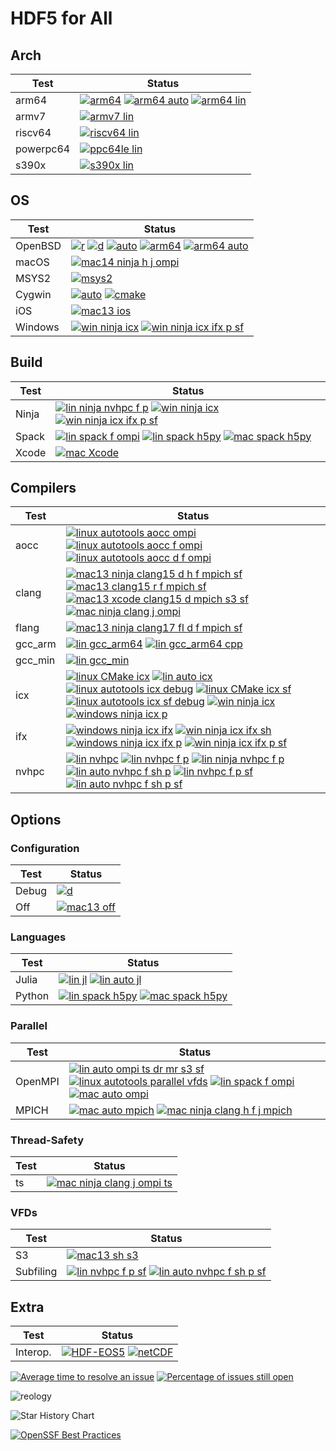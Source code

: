 # HDF5 for All

## Arch

| Test | Status |
| -----| ------ |
| arm64 | [![arm64](https://github.com/hyoklee/hdf5/actions/workflows/arm64.yml/badge.svg)](https://github.com/hyoklee/hdf5/actions/workflows/arm64.yml) [![arm64 auto](https://github.com/hyoklee/hdf5/actions/workflows/arm64-auto.yml/badge.svg)](https://github.com/hyoklee/hdf5/actions/workflows/arm64-auto.yml) [![arm64 lin](https://github.com/hyoklee/hdf5/actions/workflows/arm64-lin.yml/badge.svg)](https://github.com/hyoklee/hdf5/actions/workflows/arm64-lin.yml)|
| armv7 | [![armv7 lin](https://github.com/hyoklee/hdf5/actions/workflows/armv7-lin.yml/badge.svg)](https://github.com/hyoklee/hdf5/actions/workflows/armv7-lin.yml) |
| riscv64 | [![riscv64 lin](https://github.com/hyoklee/hdf5/actions/workflows/riscv64-lin.yml/badge.svg)](https://github.com/hyoklee/hdf5/actions/workflows/riscv64-lin.yml) |
| powerpc64 | [![ppc64le lin](https://github.com/hyoklee/hdf5/actions/workflows/ppc64le-lin.yml/badge.svg)](https://github.com/hyoklee/hdf5/actions/workflows/ppc64le-lin.yml) |
| s390x | [![s390x lin](https://github.com/hyoklee/hdf5/actions/workflows/s390x-lin.yml/badge.svg)](https://github.com/hyoklee/hdf5/actions/workflows/s390x-lin.yml) |


## OS

| Test    | Status |
| --------| ------ |
| OpenBSD |  [![r](https://github.com/hyoklee/hdf5/actions/workflows/r.yml/badge.svg)](https://github.com/hyoklee/hdf5/actions/workflows/r.yml) [![d](https://github.com/hyoklee/hdf5/actions/workflows/d.yml/badge.svg)](https://github.com/hyoklee/hdf5/actions/workflows/d.yml) [![auto](https://github.com/hyoklee/hdf5/actions/workflows/auto.yml/badge.svg)](https://github.com/hyoklee/hdf5/actions/workflows/auto.yml) [![arm64](https://github.com/hyoklee/hdf5/actions/workflows/arm64.yml/badge.svg)](https://github.com/hyoklee/hdf5/actions/workflows/arm64.yml) [![arm64 auto](https://github.com/hyoklee/hdf5/actions/workflows/arm64-auto.yml/badge.svg)](https://github.com/hyoklee/hdf5/actions/workflows/arm64-auto.yml) |
| macOS | [![mac14 ninja h j ompi](https://github.com/hyoklee/hdf5/actions/workflows/mac14-ninja-h-j-ompi-cd.yml/badge.svg)](https://github.com/hyoklee/hdf5/actions/workflows/mac14-ninja-h-j-ompi-cd.yml) |
| MSYS2 | [![msys2](https://github.com/hyoklee/hdf5/actions/workflows/msys2.yml/badge.svg)](https://github.com/hyoklee/hdf5/actions/workflows/msys2.yml) |
| Cygwin |  [![auto](https://github.com/hyoklee/hdf5/actions/workflows/cyg-auto.yml/badge.svg)](https://github.com/hyoklee/hdf5/actions/workflows/cyg-auto.yml) [![cmake](https://github.com/hyoklee/hdf5/actions/workflows/cyg.yml/badge.svg)](https://github.com/hyoklee/hdf5/actions/workflows/cyg.yml) |
| iOS |  [![mac13 ios](https://github.com/hyoklee/hdf5/actions/workflows/ios.yml/badge.svg)](https://github.com/hyoklee/hdf5/actions/workflows/ios.yml) |
| Windows | [![win ninja icx](https://github.com/hyoklee/hdf5/actions/workflows/win-ninja-icx.yml/badge.svg)](https://github.com/hyoklee/hdf5/actions/workflows/win-ninja-icx.yml)  [![win ninja icx ifx p sf](https://github.com/hyoklee/hdf5/actions/workflows/win-ninja-icx-f-p-sf.yml/badge.svg)](https://github.com/hyoklee/hdf5/actions/workflows/win-ninja-icx-f-p-sf.yml) |

## Build

| Test  | Status |
| ------| ------ |
| Ninja | [![lin ninja nvhpc f p](https://github.com/hyoklee/hdf5/actions/workflows/lin-ninja-nvhpc-f-p.yml/badge.svg)](https://github.com/hyoklee/hdf5/actions/workflows/lin-ninja-nvhpc-f-p.yml) [![win ninja icx](https://github.com/hyoklee/hdf5/actions/workflows/win-ninja-icx.yml/badge.svg)](https://github.com/hyoklee/hdf5/actions/workflows/win-ninja-icx.yml) [![win ninja icx ifx p sf](https://github.com/hyoklee/hdf5/actions/workflows/win-ninja-icx-f-p-sf.yml/badge.svg)](https://github.com/hyoklee/hdf5/actions/workflows/win-ninja-icx-f-p-sf.yml) |
| Spack | [![lin spack f ompi](https://github.com/hyoklee/hdf5/actions/workflows/lin-spack-f-ompi.yml/badge.svg)](https://github.com/hyoklee/hdf5/actions/workflows/lin-spack-f-ompi.yml) [![lin spack h5py](https://github.com/hyoklee/hdf5/actions/workflows/lin-spack-h5py.yml/badge.svg)](https://github.com/hyoklee/hdf5/actions/workflows/lin-spack-h5py.yml) [![mac spack h5py](https://github.com/hyoklee/hdf5/actions/workflows/mac-spack-h5py.yml/badge.svg)](https://github.com/hyoklee/hdf5/actions/workflows/mac-spack-h5py.yml) |
| Xcode |  [![mac Xcode](https://github.com/hyoklee/hdf5/actions/workflows/mac-xcode.yml/badge.svg)](https://github.com/hyoklee/hdf5/actions/workflows/mac-xcode.yml) |

## Compilers

| Test | Status |
| -----| ------ |
| aocc | [![linux autotools aocc ompi](https://github.com/hyoklee/hdf5/actions/workflows/lin-auto-aocc-ompi.yml/badge.svg)](https://github.com/hyoklee/hdf5/actions/workflows/lin-auto-aocc-ompi.yml) [![linux autotools aocc f ompi](https://github.com/hyoklee/hdf5/actions/workflows/linux-auto-aocc-f-ompi.yml/badge.svg)](https://github.com/hyoklee/hdf5/actions/workflows/linux-auto-aocc-f-ompi.yml) [![linux autotools aocc d f ompi](https://github.com/hyoklee/hdf5/actions/workflows/linux-auto-aocc-d-f-ompi.yml/badge.svg)](https://github.com/hyoklee/hdf5/actions/workflows/linux-auto-aocc-d-f-ompi.yml)|
| clang |  [![mac13 ninja clang15 d h f mpich sf](https://github.com/hyoklee/hdf5/actions/workflows/mac13-ninja-clang15-d-h-f-mpich-sf.yml/badge.svg)](https://github.com/hyoklee/hdf5/actions/workflows/mac13-ninja-clang15-d-h-f-mpich-sf.yml) [![mac13 clang15 r f mpich sf](https://github.com/hyoklee/hdf5/actions/workflows/mac13-clang15-r-f-mpich-sf.yml/badge.svg)](https://github.com/hyoklee/hdf5/actions/workflows/mac13-clang15-r-f-mpich-sf.yml) [![mac13 xcode clang15 d mpich s3 sf](https://github.com/hyoklee/hdf5/actions/workflows/mac13-xcode-clang15-d-mpich-s3-sf.yml/badge.svg)](https://github.com/hyoklee/hdf5/actions/workflows/mac13-xcode-clang15-d-mpich-s3-sf.yml)  [![mac ninja clang j ompi](https://github.com/hyoklee/hdf5/actions/workflows/mac-ninja-clang-j-ompi.yml/badge.svg)](https://github.com/hyoklee/hdf5/actions/workflows/mac-ninja-clang-j-ompi.yml)  |
| flang |  [![mac13 ninja clang17 fl d f mpich sf](https://github.com/hyoklee/hdf5/actions/workflows/mac13-ninja-clang17-fl-d-f-mpich-sf.yml/badge.svg)](https://github.com/hyoklee/hdf5/actions/workflows/mac13-ninja-clang17-fl-d-f-mpich-sf.yml) |
| gcc_arm | [![lin gcc_arm64](https://github.com/hyoklee/hdf5/actions/workflows/lin-gcc_arm64.yml/badge.svg)](https://github.com/hyoklee/hdf5/actions/workflows/lin-gcc_arm64.yml) [![lin gcc_arm64 cpp](https://github.com/hyoklee/hdf5/actions/workflows/lin-gcc_arm64-cpp.yml/badge.svg)](https://github.com/hyoklee/hdf5/actions/workflows/lin-gcc_arm64-cpp.yml) |
| gcc_min | [![lin gcc_min](https://github.com/hyoklee/hdf5/actions/workflows/lin-gcc_min.yml/badge.svg)](https://github.com/hyoklee/hdf5/actions/workflows/lin-gcc_min.yml) |
| icx | [![linux CMake icx](https://github.com/hyoklee/hdf5/actions/workflows/linux-icx.yml/badge.svg)](https://github.com/hyoklee/hdf5/actions/workflows/linux-icx.yml) [![lin auto icx](https://github.com/hyoklee/hdf5/actions/workflows/lin-auto-icx.yml/badge.svg)](https://github.com/hyoklee/hdf5/actions/workflows/lin-auto-icx.yml) [![linux autotools icx debug](https://github.com/hyoklee/hdf5/actions/workflows/linux-icx-auto-debug.yml/badge.svg)](https://github.com/hyoklee/hdf5/actions/workflows/linux-icx-auto-debug.yml) [![linux CMake icx sf](https://github.com/hyoklee/hdf5/actions/workflows/linux-icx-sf.yml/badge.svg)](https://github.com/hyoklee/hdf5/actions/workflows/linux-icx-sf.yml) [![linux autotools icx sf debug](https://github.com/hyoklee/hdf5/actions/workflows/linux-icx-auto-sf-debug.yml/badge.svg)](https://github.com/hyoklee/hdf5/actions/workflows/linux-icx-auto-sf-debug.yml) [![win ninja icx](https://github.com/hyoklee/hdf5/actions/workflows/win-ninja-icx.yml/badge.svg)](https://github.com/hyoklee/hdf5/actions/workflows/win-ninja-icx.yml) [![windows ninja icx p](https://github.com/hyoklee/hdf5/actions/workflows/win-ninja-icx-p.yml/badge.svg)](https://github.com/hyoklee/hdf5/actions/workflows/win-ninja-icx-p.yml) |
| ifx | [![windows ninja icx ifx](https://github.com/hyoklee/hdf5/actions/workflows/win-ninja-icx-f.yml/badge.svg)](https://github.com/hyoklee/hdf5/actions/workflows/win-ninja-icx-f.yml) [![win ninja icx ifx sh](https://github.com/hyoklee/hdf5/actions/workflows/win-ninja-icx-f-sh.yml/badge.svg)](https://github.com/hyoklee/hdf5/actions/workflows/win-ninja-icx-f-sh.yml) [![windows ninja icx ifx p](https://github.com/hyoklee/hdf5/actions/workflows/win-ninja-icx-f-p.yml/badge.svg)](https://github.com/hyoklee/hdf5/actions/workflows/win-ninja-icx-f-p.yml) [![win ninja icx ifx p sf](https://github.com/hyoklee/hdf5/actions/workflows/win-ninja-icx-f-p-sf.yml/badge.svg)](https://github.com/hyoklee/hdf5/actions/workflows/win-ninja-icx-f-p-sf.yml)  |
| nvhpc | [![lin nvhpc](https://github.com/hyoklee/hdf5/actions/workflows/lin-nvhpc.yml/badge.svg)](https://github.com/hyoklee/hdf5/actions/workflows/lin-nvhpc.yml) [![lin nvhpc f p](https://github.com/hyoklee/hdf5/actions/workflows/lin-nvhpc-f-p.yml/badge.svg)](https://github.com/hyoklee/hdf5/actions/workflows/lin-nvhpc-f-p.yml) [![lin ninja nvhpc f p](https://github.com/hyoklee/hdf5/actions/workflows/lin-ninja-nvhpc-f-p.yml/badge.svg)](https://github.com/hyoklee/hdf5/actions/workflows/lin-ninja-nvhpc-f-p.yml) [![lin auto nvhpc f sh p](https://github.com/hyoklee/hdf5/actions/workflows/lin-auto-nvhpc-f-sh-p.yml/badge.svg)](https://github.com/hyoklee/hdf5/actions/workflows/lin-auto-nvhpc-f-sh-p.yml) [![lin nvhpc f p sf](https://github.com/hyoklee/hdf5/actions/workflows/lin-nvhpc-f-p-sf.yml/badge.svg)](https://github.com/hyoklee/hdf5/actions/workflows/lin-nvhpc-f-p-sf.yml) [![lin auto nvhpc f sh p sf](https://github.com/hyoklee/hdf5/actions/workflows/lin-auto-nvhpc-f-sh-p-sf.yml/badge.svg)](https://github.com/hyoklee/hdf5/actions/workflows/lin-auto-nvhpc-f-sh-p-sf.yml) |

## Options

### Configuration

| Test  | Status |
| ------| ------ |
| Debug | [![d](https://github.com/hyoklee/hdf5/actions/workflows/d.yml/badge.svg)](https://github.com/hyoklee/hdf5/actions/workflows/d.yml) |
| Off   | [![mac13 off](https://github.com/hyoklee/hdf5/actions/workflows/mac13-off.yml/badge.svg)](https://github.com/hyoklee/hdf5/actions/workflows/mac13-off.yml) |


### Languages

| Test  | Status |
| ------| ------ |
| Julia | [![lin jl](https://github.com/hyoklee/hdf5/actions/workflows/lin-jl.yml/badge.svg)](https://github.com/hyoklee/hdf5/actions/workflows/lin-jl.yml) [![lin auto jl](https://github.com/hyoklee/hdf5/actions/workflows/lin-auto-jl.yml/badge.svg)](https://github.com/hyoklee/hdf5/actions/workflows/lin-auto-jl.yml) |
| Python | [![lin spack h5py](https://github.com/hyoklee/hdf5/actions/workflows/lin-spack-h5py.yml/badge.svg)](https://github.com/hyoklee/hdf5/actions/workflows/lin-spack-h5py.yml) [![mac spack h5py](https://github.com/hyoklee/hdf5/actions/workflows/mac-spack-h5py.yml/badge.svg)](https://github.com/hyoklee/hdf5/actions/workflows/mac-spack-h5py.yml) |

### Parallel

| Test    | Status |
| --------| ------ |
| OpenMPI | [![lin auto ompi ts dr mr s3 sf](https://github.com/hyoklee/hdf5/actions/workflows/lin-auto-ompi-ts-dr-mr-s3-sf.yml/badge.svg)](https://github.com/hyoklee/hdf5/actions/workflows/lin-auto-ompi-ts-dr-mr-s3-sf.yml) [![linux autotools parallel vfds](https://github.com/hyoklee/hdf5/actions/workflows/linux-auto.yml/badge.svg)](https://github.com/hyoklee/hdf5/actions/workflows/linux-auto.yml) [![lin spack f ompi](https://github.com/hyoklee/hdf5/actions/workflows/lin-spack-f-ompi.yml/badge.svg)](https://github.com/hyoklee/hdf5/actions/workflows/lin-spack-f-ompi.yml)  [![mac auto ompi](https://github.com/hyoklee/hdf5/actions/workflows/mac-auto-ompi.yml/badge.svg)](https://github.com/hyoklee/hdf5/actions/workflows/mac-auto-ompi.yml) |
| MPICH | [![mac auto mpich](https://github.com/hyoklee/hdf5/actions/workflows/mac-auto-mpich.yml/badge.svg)](https://github.com/hyoklee/hdf5/actions/workflows/mac-auto-mpich.yml) [![mac ninja clang h f j mpich](https://github.com/hyoklee/hdf5/actions/workflows/mac-ninja-clang-h-f-j-mpich.yml/badge.svg)](https://github.com/hyoklee/hdf5/actions/workflows/mac-ninja-clang-h-f-j-mpich.yml) |

### Thread-Safety

| Test | Status |
| -----| ------ |
|  ts  | [![mac ninja clang j ompi ts](https://github.com/hyoklee/hdf5/actions/workflows/mac-ninja-clang-j-ompi-ts.yml/badge.svg)](https://github.com/hyoklee/hdf5/actions/workflows/mac-ninja-clang-j-ompi-ts.yml) |

### VFDs

| Test | Status |
| -----| ------ |
| S3   | [![mac13 sh s3](https://github.com/hyoklee/hdf5/actions/workflows/mac13-sh-s3.yml/badge.svg)](https://github.com/hyoklee/hdf5/actions/workflows/mac13-sh-s3.yml) |
| Subfiling | [![lin nvhpc f p sf](https://github.com/hyoklee/hdf5/actions/workflows/lin-nvhpc-f-p-sf.yml/badge.svg)](https://github.com/hyoklee/hdf5/actions/workflows/lin-nvhpc-f-p-sf.yml) [![lin auto nvhpc f sh p sf](https://github.com/hyoklee/hdf5/actions/workflows/lin-auto-nvhpc-f-sh-p-sf.yml/badge.svg)](https://github.com/hyoklee/hdf5/actions/workflows/lin-auto-nvhpc-f-sh-p-sf.yml) |

## Extra

| Test     | Status |
| ---------| ------ |
| Interop. | [![HDF-EOS5](https://img.shields.io/github/actions/workflow/status/HDFGroup/hdf5/hdfeos5.yml?branch=develop&label=HDF-EOS5)](https://github.com/HDFGroup/hdf5/actions?query=branch%3Adevelop) [![netCDF](https://github.com/hyoklee/hdf5/actions/workflows/netcdf.yml/badge.svg)](https://github.com/hyoklee/hdf5/actions/workflows/netcdf.yml) |

[![Average time to resolve an issue](http://isitmaintained.com/badge/resolution/HDFGroup/hdf5.svg)](http://isitmaintained.com/project/HDFGroup/hdf5 "Average time to resolve an issue")
[![Percentage of issues still open](http://isitmaintained.com/badge/open/HDFGroup/hdf5.svg)](http://isitmaintained.com/project/HDFGroup/hdf5 "Percentage of issues still open")

![reology](https://repology.org/badge/vertical-allrepos/hdf5.svg?header=hdf5)

<picture>
  <source media="(prefers-color-scheme: dark)" srcset="https://api.star-history.com/svg?repos=HDFGroup/hdf5&type=Date&theme=dark" />
  <source media="(prefers-color-scheme: light)" srcset="https://api.star-history.com/svg?repos=HDFGroup/hdf5&type=Date" />
  <img alt="Star History Chart" src="https://api.star-history.com/svg?repos=HDFGroup/hdf5&type=Date" />
</picture>

[![OpenSSF Best Practices](https://www.bestpractices.dev/projects/7802/badge)](https://www.bestpractices.dev/projects/7802)
